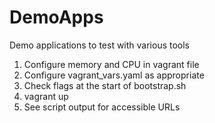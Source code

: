 # DemoApps
Demo applications to test with various tools

1. Configure memory and CPU in vagrant file
1. Configure vagrant_vars.yaml as appropriate
1. Check flags at the start of bootstrap.sh
1. vagrant up
1. See script output for accessible URLs
